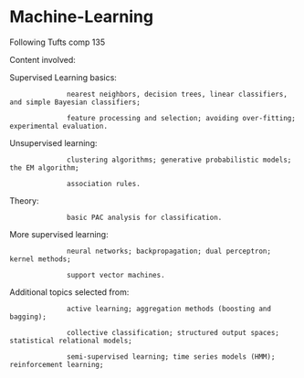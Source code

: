 # Machine-Learning
Following Tufts comp 135 

Content involved:

   Supervised Learning basics: 
                     
                  nearest neighbors, decision trees, linear classifiers, and simple Bayesian classifiers; 
                     
                  feature processing and selection; avoiding over-fitting; experimental evaluation.
                               
   Unsupervised learning: 
   
                  clustering algorithms; generative probabilistic models; the EM algorithm; 
                  
                  association rules.

   Theory: 
   
                  basic PAC analysis for classification.

   More supervised learning: 
   
                  neural networks; backpropagation; dual perceptron; kernel methods; 
                  
                  support vector machines.
   
   Additional topics selected from: 
   
                  active learning; aggregation methods (boosting and bagging); 
                                    
                  collective classification; structured output spaces; statistical relational models; 
                                    
                  semi-supervised learning; time series models (HMM); reinforcement learning; 
